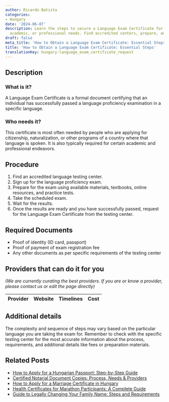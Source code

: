 ```yaml
---
author: Ricardo Batista
categories:
- Hungary
date: '2024-06-07'
description: Learn the steps to secure a Language Exam Certificate for citizenship,
  academic, or professional needs. Find accredited centers, prepare, and succeed.
draft: false
meta_title: 'How to Obtain a Language Exam Certificate: Essential Steps'
title: 'How to Obtain a Language Exam Certificate: Essential Steps'
translationKey: hungary-language_exam_certificate_request
---
```


## Description
### What is it?
A Language Exam Certificate is a formal document certifying that an individual has successfully passed a language proficiency examination in a specific language.

### Who needs it?
This certificate is most often needed by people who are applying for citizenship, naturalization, or other programs of a country where that language is spoken. It is also typically required for certain academic and professional endeavors.

## Procedure
1. Find an accredited language testing center.
2. Sign up for the language proficiency exam.
3. Prepare for the exam using available materials, textbooks, online resources, and practice tests.
4. Take the scheduled exam.
5. Wait for the results.
6. Once the results are ready and you have successfully passed, request for the Language Exam Certificate from the testing center.

## Required Documents
- Proof of identity (ID card, passport)
- Proof of payment of exam registration fee
- Any other documents as per specific requirements of the testing center

## Providers that can do it for you

_(We are currently curating the best providers. If you are or know a provider, please contact us or edit the page directly)_

| Provider        |     Website     |     Timelines    |       Cost      |
| --------------- | --------------- |  :-------------: | :-------------: |

## Additional details
The complexity and sequence of steps may vary based on the particular language you are taking the exam for. Remember to check with the specific testing center for the most accurate information about the process, requirements, and additional details like fees or preparation materials.


## Related Posts

- [How to Apply for a Hungarian Passport: Step-by-Step Guide](https://tramitit.com/guides/hungary/passport_application/)
- [Certified Notarial Document Copies: Process, Needs & Providers](https://tramitit.com/guides/hungary/copy_of_notarial_documents/)
- [How to Apply for a Marriage Certificate in Hungary](https://tramitit.com/guides/hungary/marriage_certificate_application/)
- [Health Certificates for Marathon Participants: A Complete Guide](https://tramitit.com/guides/hungary/request_for_health_certificate/)
- [Guide to Legally Changing Your Family Name: Steps and Requirements](https://tramitit.com/guides/hungary/change_of_family_name/)